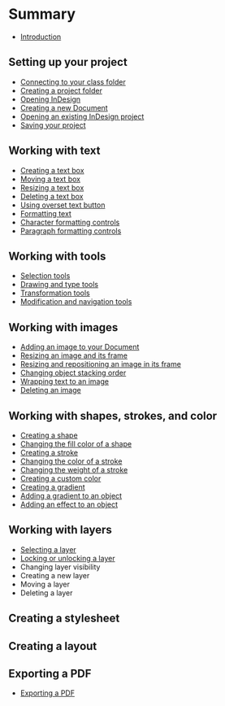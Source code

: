 # Summary

* [Introduction](README.md)

## Setting up your project

* [Connecting to your class folder](connecting-to-your-class-folder.md)
* [Creating a project folder](creating-a-project-folder.md)
* [Opening InDesign](opening-indesign.md)
* [Creating a new Document](creating-a-new-document.md)
* [Opening an existing InDesign project](opening-an-existing-indesign-project.md)
* [Saving your project](saving-your-project.md)

## Working with text

* [Creating a text box](creating-a-text-box.md)
* [Moving a text box](moving-a-text-box.md)
* [Resizing a text box](resizing-a-text-box.md)
* [Deleting a text box](deleting-a-text-box.md)
* [Using overset text button](using-overset-text-button.md)
* [Formatting text](formatting-text.md)
* [Character formatting controls](character-formatting-controls.md)
* [Paragraph formatting controls](paragraph-formatting-controls.md)

## Working with tools

* [Selection tools](selection-tools.md)
* [Drawing and type tools](drawing-and-type-tools.md)
* [Transformation tools](transformation-tools.md)
* [Modification and navigation tools](modification-and-navigation-tools.md)

## Working with images

* [Adding an image to your Document](adding-an-image-to-your-document.md)
* [Resizing an image and its frame](resizing-an-image-and-its-frame.md)
* [Resizing and repositioning an image in its frame](resizing-and-repositioning-an-image-in-its-frame.md)
* [Changing object stacking order](changing-object-stacking-order.md)
* [Wrapping text to an image](wrapping-text-to-an-image.md)
* [Deleting an image](deleting-an-image.md)

## Working with shapes, strokes, and color

* [Creating a shape](creating-a-shape.md)
* [Changing the fill color of a shape](changing-a-shapes-fill-color.md)
* [Creating a stroke](creating-a-stroke.md)
* [Changing the color of a stroke](changing-the-color-of-a-stroke.md)
* [Changing the weight of a stroke](changing-the-weight-of-a-stroke.md)
* [Creating a custom color](creating-a-custom-color.md)
* [Creating a gradient](creating-a-gradient.md)
* [Adding a gradient to an object](adding-a-gradient-to-an-object.md)
* [Adding an effect to an object](adding-an-effect-to-an-object.md)

## Working with layers

* [Selecting a layer](working-with-layers/selecting-a-layer.md)
* [Locking or unlocking a layer](working-with-layers/locking-or-unlocking-a-layer.md)
* Changing layer visibility
* Creating a new layer
* Moving a layer
* Deleting a layer

## Creating a stylesheet

## Creating a layout

## Exporting a PDF

* [Exporting a PDF](exporting-a-pdf.md)

